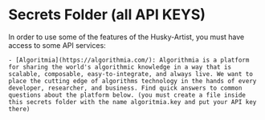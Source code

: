 # Secrets Folder (all API KEYS)

In order to use some of the features of the Husky-Artist, you must have access to some API services:

    - [Algoritmia](https://algorithmia.com/): Algorithmia is a platform for sharing the world's algorithmic knowledge in a way that is scalable, composable, easy-to-integrate, and always live. We want to place the cutting edge of algorithms technology in the hands of every developer, researcher, and business. Find quick answers to common questions about the platform below. (you must create a file inside this secrets folder with the name algoritmia.key and put your API key there)

